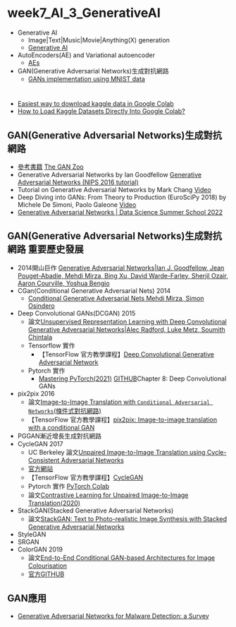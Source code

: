 # week7_AI_3_GenerativeAI
- Generative AI
  - Image|Text|Music|Movie|Anything(X) generation 
  - [Generative AI](GenerativeAI.md)
- AutoEncoders(AE) and Variational autoencoder
  - [AEs](./AEs.md)
- GAN(Generative Adversarial Networks)生成對抗網路
  - [GANs implementation using MNIST data](https://github.com/MorvanZhou/mnistGANs)

# 
- [Easiest way to download kaggle data in Google Colab](https://www.kaggle.com/general/74235)
- [How to Load Kaggle Datasets Directly Into Google Colab?](https://www.analyticsvidhya.com/blog/2021/06/how-to-load-kaggle-datasets-directly-into-google-colab/)

  
  



## GAN(Generative Adversarial Networks)生成對抗網路
- [參考書籍](./REF_GAN.md) [The GAN Zoo](https://github.com/hindupuravinash/the-gan-zoo)
- Generative Adversarial Networks by Ian Goodfellow [Generative Adversarial Networks (NIPS 2016 tutorial)](https://www.youtube.com/watch?v=HGYYEUSm-0Q)
- Tutorial on Generative Adversarial Networks by Mark Chang [Video](https://www.youtube.com/playlist?list=PLeeHDpwX2Kj5Ugx6c9EfDLDojuQxnmxmU)
- Deep Diving into GANs: From Theory to Production (EuroSciPy 2018) by Michele De Simoni, Paolo Galeone [Video](https://www.youtube.com/watch?v=CePrdabdtxw)
- [Generative Adversarial Networks | Data Science Summer School 2022](https://www.youtube.com/watch?v=xMJTylr4E30&t=2s)
## GAN(Generative Adversarial Networks)生成對抗網路 重要歷史發展
- 2014開山巨作 [Generative Adversarial Networks|Ian J. Goodfellow, Jean Pouget-Abadie, Mehdi Mirza, Bing Xu, David Warde-Farley, Sherjil Ozair, Aaron Courville, Yoshua Bengio](https://arxiv.org/abs/1406.2661)
- CGan(Conditional Generative Adversarial Nets) 2014
  - [Conditional Generative Adversarial Nets Mehdi Mirza, Simon Osindero]()
- Deep Convolutional GANs(DCGAN) 2015
  - 論文[Unsupervised Representation Learning with Deep Convolutional Generative Adversarial Networks|Alec Radford, Luke Metz, Soumith Chintala](https://arxiv.org/abs/1511.06434) 
  - Tensorflow 實作
    - 【TensorFlow 官方教學課程】[Deep Convolutional Generative Adversarial Network](https://www.tensorflow.org/tutorials/generative/dcgan) 
  - Pytorch 實作
    - [Mastering PyTorch(2021)](https://www.packtpub.com/product/mastering-pytorch/9781789614381) [GITHUB](https://github.com/PacktPublishing/Mastering-PyTorch)Chapter 8: Deep Convolutional GANs 
- pix2pix 2016
  - 論文[Image-to-Image Translation with `Conditional Adversarial Networks`(條件式對抗網路)](https://arxiv.org/abs/1611.07004)
  - 【TensorFlow 官方教學課程】[pix2pix: Image-to-image translation with a conditional GAN](https://www.tensorflow.org/tutorials/generative/pix2pix)
- PGGAN漸近增長生成對抗網路
- CycleGAN 2017
  - UC Berkeley 論文[Unpaired Image-to-Image Translation using Cycle-Consistent Adversarial Networks](https://arxiv.org/abs/1703.10593)
  - [官方網站](https://junyanz.github.io/CycleGAN/)
  - 【TensorFlow 官方教學課程】[CycleGAN](https://www.tensorflow.org/tutorials/generative/cyclegan)
  - Pytorch 實作 [PyTorch Colab](https://colab.research.google.com/github/junyanz/pytorch-CycleGAN-and-pix2pix/blob/master/CycleGAN.ipynb)
  - 論文[Contrastive Learning for Unpaired Image-to-Image Translation(2020)](https://arxiv.org/abs/2007.15651)
- StackGAN(Stacked Generative Adversarial Networks)
  - 論文[StackGAN: Text to Photo-realistic Image Synthesis with Stacked Generative Adversarial Networks](https://arxiv.org/abs/1612.03242) 
- StyleGAN
- SRGAN
- ColorGAN 2019
  - 論文[End-to-End Conditional GAN-based Architectures for Image Colourisation](https://arxiv.org/abs/1908.09873)
  - [官方GITHUB](https://github.com/bbc/ColorGAN)

## GAN應用
- [Generative Adversarial Networks for Malware Detection: a Survey](https://arxiv.org/search/?query=Generative+Adversarial+Networks&searchtype=all&source=header)
